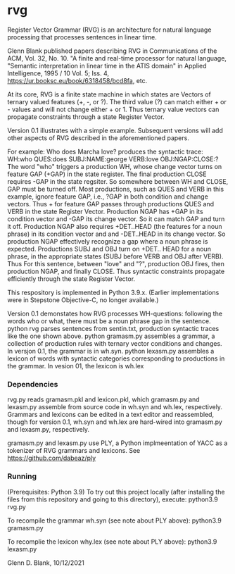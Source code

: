 # rvg
Register Vector Grammar (RVG) is an architecture for natural language processing that processes sentences in linear time.

Glenn Blank published papers describing RVG in Communications of the ACM, Vol. 32, No. 10. "A finite and real-time processor for natural language,
"Semantic interpretation in linear time in the ATIS domain" in Applied Intelligence, 1995 / 10 Vol. 5; Iss. 4, https://ur.booksc.eu/book/6318458/bcd8fa, etc.

At its core, RVG is a finite state machine in which states are Vectors of ternary valued features (+, -, or ?).
The third value (?) can match either + or - values and will not change either + or 1. 
Thus ternary value vectors can propagate constraints through a state Register Vector.

Version 0.1 illustrates with a simple example. Subsequent versions will add other aspects of RVG described in the aforementioned papers.

For example:
Who does Marcha love?
produces the syntactic trace:
WH:who QUES:does SUBJ:NAME:george VERB:love OBJ:NGAP:CLOSE:? 
The word "who" triggers a production WH, whose change vector turns on feature GAP (+GAP) in the state register.
The final production CLOSE requires -GAP in the state regsiter. So somewhere between WH and CLOSE, GAP must be turned off.
Most productions, such as QUES and VERB in this example, ignore feature GAP, i.e., ?GAP in both condition and change vectors.
Thus + for feature GAP passes through productions QUES and VERB in the state Register Vector.
Production NGAP has +GAP in its condition vector and -GAP its change vector. So it can match GAP and turn it off. 
Production NGAP also requires +DET..HEAD (the features for a noun phrase) in its condition vector and and -DET..HEAD in its change vector.
So production NGAP effectively recognize a gap where a noun phrase is expected.
Productions SUBJ and OBJ turn on +DET.. HEAD for a noun phrase, in the appropriate states (SUBJ before VERB and OBJ after VERB).
Thus For this sentence, between "love" and "?", production OBJ fires, then production NGAP, and finally CLOSE.
Thus syntactic constraints propagate efficiently through the state Register Vector.

This respository is implemented in Python 3.9.x. (Earlier implementations were in Stepstone Objective-C, no longer available.)

Version 0.1 demonstates how RVG processes WH-questions: following the words who or what, there must be a noun phrase gap in the sentence.
python rvg parses sentences from sentin.txt, production syntactic traces like the one shown above.
python gramasm.py assembles a grammar, a collection of production rules with ternary vector conditions and changes. In versjon 0.1, the grammar is in wh.syn.
python lexasm.py assembles a lexicon of words with syntactic categories corresponding to productions in the grammar. In vesion 01, the lexicon is wh.lex

### Dependencies
rvg.py reads gramasm.pkl and lexicon.pkl, which gramasm.py and lexasm.py assemble from source code in wh.syn and wh.lex, respectively. Grammars and lexicons can be edited in a text editor and reassembled, though for version 0.1, wh.syn and wh.lex are hard-wired into gramasm.py and lexasm.py, respectively.

gramasm.py and lexasm.py use PLY, a Python implmeentation of YACC as a tokenizer of RVG grammars and lexicons. See https://github.com/dabeaz/ply

### Running
(Prerequisites: Python 3.9)
To try out this project locally (after installing the files from this repository and going to this directory), execute:
python3.9 rvg.py

To recompile the grammar wh.syn (see note about PLY above):
python3.9 gramasm.py

To recomplie the lexicon why.lex (see note about PLY above):
python3.9 lexasm.py

Glenn D. Blank, 10/12/2021
